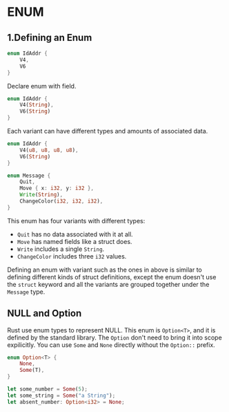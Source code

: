 # ENUM
## 1.Defining an Enum
```rust
enum IdAddr {
    V4,
    V6
}
```

Declare enum with field.
```rust
enum IdAddr {
    V4(String),
    V6(String)
}
```

Each variant can have different types and amounts of associated data.
```rust
enum IdAddr {
    V4(u8, u8, u8, u8),
    V6(String)
}
```

```rust
enum Message {
    Quit,
    Move { x: i32, y: i32 },
    Write(String),
    ChangeColor(i32, i32, i32),
}
```
This enum has four variants with different types:
- `Quit` has no data associated with it at all.
- `Move` has named fields like a struct does.
- `Write` includes a single `String`.
- `ChangeColor` includes three `i32` values.

Defining an enum with variant such as the ones in above is similar to defining different kinds of struct definitions, except the enum doesn't use the `struct` keyword and all the variants are grouped together under the `Message` type.

## NULL and Option
Rust use enum types to represent NULL. This enum is `Option<T>`, and it is defined by the standard library. The `Option` don't need to bring it into scope expilicitly. You can use `Some` and `None` directly without the `Option::` prefix.

```rust
enum Option<T> {
    None,
    Some(T),
}
```

```rust
let some_number = Some(5);
let some_string = Some("a String");
let absent_number: Option<i32> = None;
```
